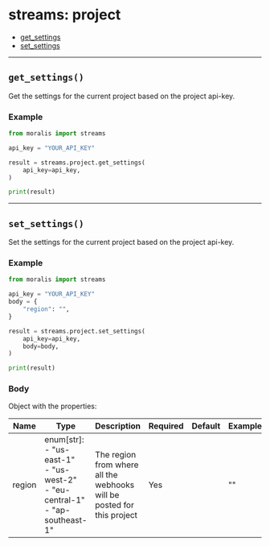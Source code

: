 # streams: project

- [get_settings](#get_settings)
- [set_settings](#set_settings)


---
## `get_settings()`
Get the settings for the current project based on the project api-key.


### Example
```python
from moralis import streams

api_key = "YOUR_API_KEY"

result = streams.project.get_settings(
    api_key=api_key,
)

print(result)
```


---
## `set_settings()`
Set the settings for the current project based on the project api-key.


### Example
```python
from moralis import streams

api_key = "YOUR_API_KEY"
body = {
    "region": "", 
}

result = streams.project.set_settings(
    api_key=api_key,
    body=body,
)

print(result)
```

### Body
Object with the properties:

| Name | Type | Description | Required | Default | Example |
|------|------|-------------|----------|---------|---------|
| region | enum[str]: <br/>- "us-east-1"<br/>- "us-west-2"<br/>- "eu-central-1"<br/>- "ap-southeast-1" | The region from where all the webhooks will be posted for this project | Yes |  | "" |




